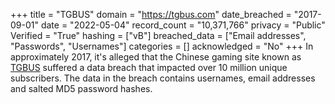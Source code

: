 +++
title = "TGBUS"
domain = "https://tgbus.com"
date_breached = "2017-09-01"
date = "2022-05-04"
record_count = "10,371,766"
privacy = "Public"
Verified = "True"
hashing = ["vB"]
breached_data = ["Email addresses", "Passwords", "Usernames"]
categories = []
acknowledged = "No"
+++
In approximately 2017, it's alleged that the Chinese gaming site known as <a href="http://www.tgbus.com/" target="_blank" rel="noopener">TGBUS</a> suffered a data breach that impacted over 10 million unique subscribers. The data in the breach contains usernames, email addresses and salted MD5 password hashes.
